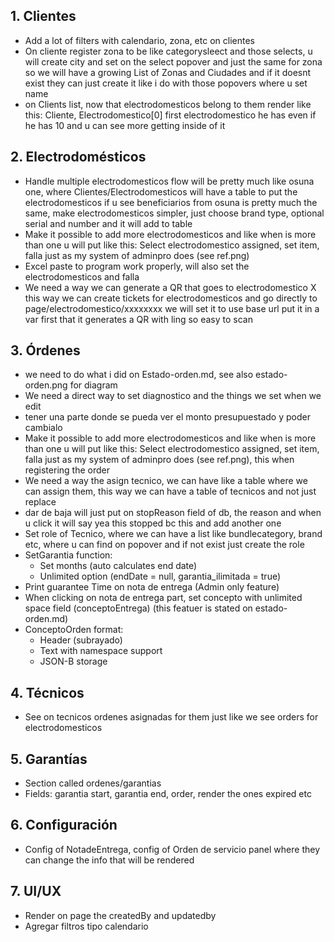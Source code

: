 ## 1. Clientes
- Add a lot of filters with calendario, zona, etc on clientes
- On cliente register zona to be like categorysleect and those selects, u will create city and set on the select popover and just the same for zona so we will have a growing List of Zonas and Ciudades and if it doesnt exist they can just create it like i do with those popovers where u set name
- on Clients list, now that electrodomesticos belong to them render like this: Cliente, Electrodomestico[0] first electrodomestico he has even if he has 10 and u can see more getting inside of it

## 2. Electrodomésticos
- Handle multiple electrodomesticos flow will be pretty much like osuna one, where Clientes/Electrodomesticos will have a table to put the electrodomesticos if u see beneficiarios from osuna is pretty much the same, make electrodomesticos simpler, just choose brand type, optional serial and number and it will add to table
- Make it possible to add more electrodomesticos and like when is more than one u will put like this: Select electrodomestico assigned, set item, falla just as my system of adminpro does (see ref.png)
- Excel paste to program work properly, will also set the electrodomesticos and falla
- We need a way we can generate a QR that goes to electrodomestico X this way we can create tickets for electrodomesticos and go directly to page/electrodomestico/xxxxxxxx we will set it to use base url put it in a var first that it generates a QR with ling so easy to scan


## 3. Órdenes
- we need to do what i did on Estado-orden.md, see also estado-orden.png for diagram
- We need a direct way to set diagnostico and the things we set when we edit
- tener una parte donde se pueda ver el monto presupuestado y poder cambialo
- Make it possible to add more electrodomesticos and like when is more than one u will put like this: Select electrodomestico assigned, set item, falla just as my system of adminpro does (see ref.png), this when registering the order
- We need a way the asign tecnico, we can have like a table where we can assign them, this way we can have a table of tecnicos and not just replace
- dar de baja will just put on stopReason field of db, the reason and when u click it will say yea this stopped bc this and add another one
- Set role of Tecnico, where we can have a list like bundlecategory, brand etc, where u can find on popover and if not exist just create the role
- SetGarantia function:
  - Set months (auto calculates end date)
  - Unlimited option (endDate = null, garantia_ilimitada = true)
- Print guarantee Time on nota de entrega (Admin only feature)
- When clicking on nota de entrega part, set concepto with unlimited space field (conceptoEntrega) (this featuer is stated on estado-orden.md)
- ConceptoOrden format:
  - Header (subrayado)
  - Text with namespace support
  - JSON-B storage



## 4. Técnicos
- See on tecnicos ordenes asignadas for them just like we see orders for electrodomesticos

## 5. Garantías
- Section called ordenes/garantias
- Fields: garantia start, garantia end, order, render the ones expired etc


## 6. Configuración
- Config of NotadeEntrega, config of Orden de servicio panel where they can change the info that will be rendered


## 7. UI/UX
- Render on page the createdBy and updatedby
- Agregar filtros tipo calendario